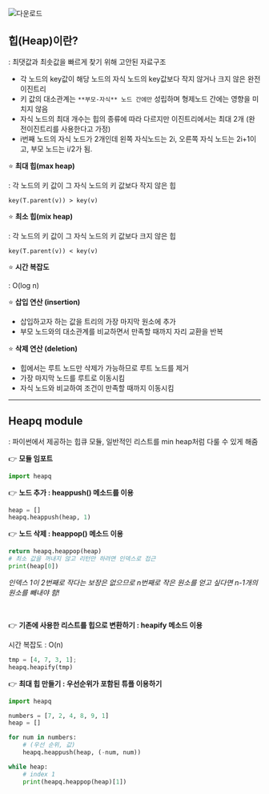 ![다운로드](https://user-images.githubusercontent.com/94473725/194716045-5c13fa57-9021-465e-8cb0-3e9bea661278.png)


## 힙(Heap)이란?

: 최댓값과 최솟값을 빠르게 찾기 위해 고안된 자료구조

- 각 노드의 key값이 해당 노드의 자식 노드의 key값보다 작지 않거나 크지 않은 완전 이진트리
- 키 값의 대소관계는 `**부모-자식** 노드 간에만` 성립하며 형제노드 간에는 영향을 미치지 않음
- 자식 노드의 최대 개수는 힙의 종류에 따라 다르지만 이진트리에서는 최대 2개 (완전이진트리를 사용한다고 가정)
- i번째 노드의 자식 노드가 2개인데 왼쪽 자식노드는 2i, 오른쪽 자식 노드는 2i+1이고, 부모 노드는 i/2가 됨.

⭐️ **최대 힙(max heap)**

: 각 노드의 키 값이 그 자식 노드의 키 값보다 작지 않은 힙

`key(T.parent(v)) > key(v)`

⭐️ **최소 힙(mix heap)**

: 각 노드의 키 값이 그 자식 노드의 키 값보다 크지 않은 힙

`key(T.parent(v)) < key(v)`

⭐️ **시간 복잡도**

: O(log n)

⭐️ **삽입 연산 (insertion)**

- 삽입하고자 하는 값을 트리의 가장 마지막 원소에 추가
- 부모 노드와의 대소관계를 비교하면서 만족할 때까지 자리 교환을 반복

 ⭐️ **삭제 연산 (deletion)**

- 힙에서는 루트 노드만 삭제가 가능하므로 루트 노드를 제거
- 가장 마지막 노드를 루트로 이동시킴
- 자식 노드와 비교하여 조건이 만족할 때까지 이동시킴

---

## **Heapq module**

: 파이썬에서 제공하는 힙큐 모듈, 일반적인 리스트를 min heap처럼 다룰 수 있게 해줌

👉 **모듈 임포트**

```python
import heapq
```

👉 **노드 추가 : heappush() 메소드를 이용**

```python
heap = []
heapq.heappush(heap, 1)
```

👉 **노드 삭제 : heappop() 메소드 이용**

```python
return heapq.heappop(heap)
# 최소 값을 꺼내지 않고 리턴만 하려면 인덱스로 접근
print(heap[0])
```

*인덱스 1이 2번째로 작다는 보장은 없으므로 n번째로 작은 원소를 얻고 싶다면  n-1개의 원소를 빼내야 함!*

<br>

👉 **기존에 사용한 리스트를 힙으로 변환하기 : heapify 메소드 이용**

시간 복잡도 : O(n)

```python
tmp = [4, 7, 3, 1];
heapq.heapify(tmp)
```

👉 **최대 힙 만들기 : 우선순위가 포함된 튜플 이용하기**

```python
import heapq

numbers = [7, 2, 4, 8, 9, 1]
heap = []

for num in numbers:
	# (우선 순위, 값)
	heapq.heappush(heap, (-num, num))

while heap:
	# index 1
	print(heapq.heappop(heap)[1])
```
